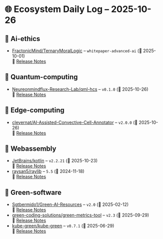 # 🌐 Ecosystem Daily Log – 2025-10-26

## 🔹 Ai-ethics
- [FractonicMind/TernaryMoralLogic](https://github.com/FractonicMind/TernaryMoralLogic/releases/tag/whitepaper-advanced-ai) – `whitepaper-advanced-ai` (📅 2025-10-01)  
  🔗 [Release Notes](https://github.com/FractonicMind/TernaryMoralLogic/releases/tag/whitepaper-advanced-ai)

## 🔹 Quantum-computing
- [Neureonmindflux-Research-Lab/qml-hcs](https://github.com/Neureonmindflux-Research-Lab/qml-hcs/releases/tag/v0.1.0) – `v0.1.0` (📅 2025-10-26)  
  🔗 [Release Notes](https://github.com/Neureonmindflux-Research-Lab/qml-hcs/releases/tag/v0.1.0)

## 🔹 Edge-computing
- [clevernat/AI-Assisted-Convective-Cell-Annotator](https://github.com/clevernat/AI-Assisted-Convective-Cell-Annotator/releases/tag/v2.0.0) – `v2.0.0` (📅 2025-10-26)  
  🔗 [Release Notes](https://github.com/clevernat/AI-Assisted-Convective-Cell-Annotator/releases/tag/v2.0.0)

## 🔹 Webassembly
- [JetBrains/kotlin](https://github.com/JetBrains/kotlin/releases/tag/v2.2.21) – `v2.2.21` (📅 2025-10-23)  
  🔗 [Release Notes](https://github.com/JetBrains/kotlin/releases/tag/v2.2.21)
- [raysan5/raylib](https://github.com/raysan5/raylib/releases/tag/5.5) – `5.5` (📅 2024-11-18)  
  🔗 [Release Notes](https://github.com/raysan5/raylib/releases/tag/5.5)

## 🔹 Green-software
- [Sgtbermido1/Green-AI-Resources](https://github.com/Sgtbermido1/Green-AI-Resources/releases/tag/v2.0) – `v2.0` (📅 2025-02-12)  
  🔗 [Release Notes](https://github.com/Sgtbermido1/Green-AI-Resources/releases/tag/v2.0)
- [green-coding-solutions/green-metrics-tool](https://github.com/green-coding-solutions/green-metrics-tool/releases/tag/v2.3) – `v2.3` (📅 2025-09-29)  
  🔗 [Release Notes](https://github.com/green-coding-solutions/green-metrics-tool/releases/tag/v2.3)
- [kube-green/kube-green](https://github.com/kube-green/kube-green/releases/tag/v0.7.1) – `v0.7.1` (📅 2025-06-29)  
  🔗 [Release Notes](https://github.com/kube-green/kube-green/releases/tag/v0.7.1)